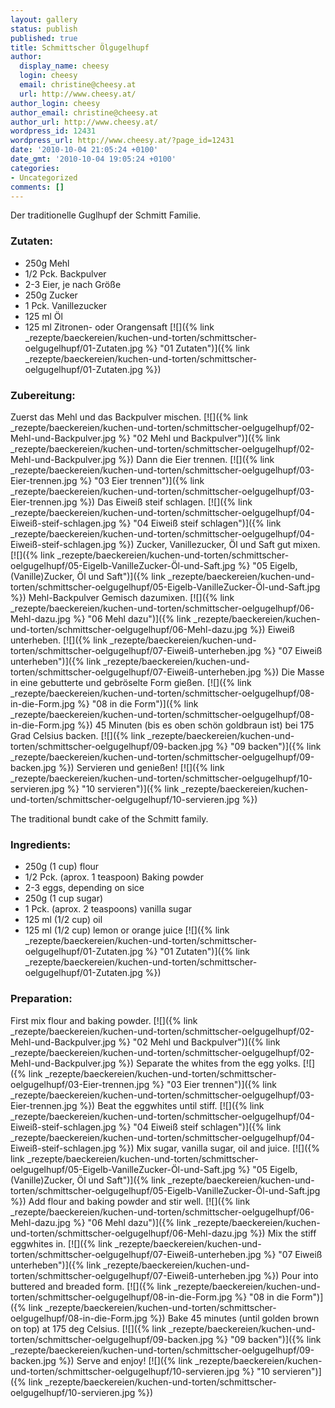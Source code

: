 ```yaml
---
layout: gallery
status: publish
published: true
title: Schmittscher Ölgugelhupf
author:
  display_name: cheesy
  login: cheesy
  email: christine@cheesy.at
  url: http://www.cheesy.at/
author_login: cheesy
author_email: christine@cheesy.at
author_url: http://www.cheesy.at/
wordpress_id: 12431
wordpress_url: http://www.cheesy.at/?page_id=12431
date: '2010-10-04 21:05:24 +0100'
date_gmt: '2010-10-04 19:05:24 +0100'
categories:
- Uncategorized
comments: []
---
```

<!--:de-->Der traditionelle Guglhupf der Schmitt Familie.
### Zutaten:
- 250g Mehl
- 1/2 Pck. Backpulver
- 2-3 Eier, je nach Größe
- 250g Zucker
- 1 Pck. Vanillezucker
- 125 ml Öl
- 125 ml Zitronen- oder Orangensaft
[![]({% link _rezepte/baeckereien/kuchen-und-torten/schmittscher-oelgugelhupf/01-Zutaten.jpg %} "01 Zutaten")]({% link _rezepte/baeckereien/kuchen-und-torten/schmittscher-oelgugelhupf/01-Zutaten.jpg %})
### Zubereitung:
Zuerst das Mehl und das Backpulver mischen.
[![]({% link _rezepte/baeckereien/kuchen-und-torten/schmittscher-oelgugelhupf/02-Mehl-und-Backpulver.jpg %} "02 Mehl und Backpulver")]({% link _rezepte/baeckereien/kuchen-und-torten/schmittscher-oelgugelhupf/02-Mehl-und-Backpulver.jpg %})
Dann die Eier trennen.
[![]({% link _rezepte/baeckereien/kuchen-und-torten/schmittscher-oelgugelhupf/03-Eier-trennen.jpg %} "03 Eier trennen")]({% link _rezepte/baeckereien/kuchen-und-torten/schmittscher-oelgugelhupf/03-Eier-trennen.jpg %})
Das Eiweiß steif schlagen.
[![]({% link _rezepte/baeckereien/kuchen-und-torten/schmittscher-oelgugelhupf/04-Eiweiß-steif-schlagen.jpg %} "04 Eiweiß steif schlagen")]({% link _rezepte/baeckereien/kuchen-und-torten/schmittscher-oelgugelhupf/04-Eiweiß-steif-schlagen.jpg %})
Zucker, Vanillezucker, Öl und Saft gut mixen.
[![]({% link _rezepte/baeckereien/kuchen-und-torten/schmittscher-oelgugelhupf/05-Eigelb-VanilleZucker-Öl-und-Saft.jpg %} "05 Eigelb, (Vanille)Zucker, Öl und Saft")]({% link _rezepte/baeckereien/kuchen-und-torten/schmittscher-oelgugelhupf/05-Eigelb-VanilleZucker-Öl-und-Saft.jpg %})
Mehl-Backpulver Gemisch dazumixen.
[![]({% link _rezepte/baeckereien/kuchen-und-torten/schmittscher-oelgugelhupf/06-Mehl-dazu.jpg %} "06 Mehl dazu")]({% link _rezepte/baeckereien/kuchen-und-torten/schmittscher-oelgugelhupf/06-Mehl-dazu.jpg %})
Eiweiß unterheben.
[![]({% link _rezepte/baeckereien/kuchen-und-torten/schmittscher-oelgugelhupf/07-Eiweiß-unterheben.jpg %} "07 Eiweiß unterheben")]({% link _rezepte/baeckereien/kuchen-und-torten/schmittscher-oelgugelhupf/07-Eiweiß-unterheben.jpg %})
Die Masse in eine gebutterte und gebröselte Form gießen.
[![]({% link _rezepte/baeckereien/kuchen-und-torten/schmittscher-oelgugelhupf/08-in-die-Form.jpg %} "08 in die Form")]({% link _rezepte/baeckereien/kuchen-und-torten/schmittscher-oelgugelhupf/08-in-die-Form.jpg %})
45 Minuten (bis es oben schön goldbraun ist) bei 175 Grad Celsius backen.
[![]({% link _rezepte/baeckereien/kuchen-und-torten/schmittscher-oelgugelhupf/09-backen.jpg %} "09 backen")]({% link _rezepte/baeckereien/kuchen-und-torten/schmittscher-oelgugelhupf/09-backen.jpg %})
Servieren und genießen!
[![]({% link _rezepte/baeckereien/kuchen-und-torten/schmittscher-oelgugelhupf/10-servieren.jpg %} "10 servieren")]({% link _rezepte/baeckereien/kuchen-und-torten/schmittscher-oelgugelhupf/10-servieren.jpg %})
<!--:--><!--:en-->The traditional bundt cake of the Schmitt family.
### Ingredients:
- 250g (1 cup) flour
- 1/2 Pck. (aprox. 1 teaspoon) Baking powder
- 2-3 eggs, depending on sice
- 250g (1 cup sugar)
- 1 Pck. (aprox. 2 teaspoons) vanilla sugar
- 125 ml (1/2 cup) oil
- 125 ml (1/2 cup) lemon or orange juice
[![]({% link _rezepte/baeckereien/kuchen-und-torten/schmittscher-oelgugelhupf/01-Zutaten.jpg %} "01 Zutaten")]({% link _rezepte/baeckereien/kuchen-und-torten/schmittscher-oelgugelhupf/01-Zutaten.jpg %})
### Preparation:
First mix flour and baking powder.
[![]({% link _rezepte/baeckereien/kuchen-und-torten/schmittscher-oelgugelhupf/02-Mehl-und-Backpulver.jpg %} "02 Mehl und Backpulver")]({% link _rezepte/baeckereien/kuchen-und-torten/schmittscher-oelgugelhupf/02-Mehl-und-Backpulver.jpg %})
Separate the whites from the egg yolks.
[![]({% link _rezepte/baeckereien/kuchen-und-torten/schmittscher-oelgugelhupf/03-Eier-trennen.jpg %} "03 Eier trennen")]({% link _rezepte/baeckereien/kuchen-und-torten/schmittscher-oelgugelhupf/03-Eier-trennen.jpg %})
Beat the eggwhites until stiff.
[![]({% link _rezepte/baeckereien/kuchen-und-torten/schmittscher-oelgugelhupf/04-Eiweiß-steif-schlagen.jpg %} "04 Eiweiß steif schlagen")]({% link _rezepte/baeckereien/kuchen-und-torten/schmittscher-oelgugelhupf/04-Eiweiß-steif-schlagen.jpg %})
Mix sugar, vanilla sugar, oil and juice.
[![]({% link _rezepte/baeckereien/kuchen-und-torten/schmittscher-oelgugelhupf/05-Eigelb-VanilleZucker-Öl-und-Saft.jpg %} "05 Eigelb, (Vanille)Zucker, Öl und Saft")]({% link _rezepte/baeckereien/kuchen-und-torten/schmittscher-oelgugelhupf/05-Eigelb-VanilleZucker-Öl-und-Saft.jpg %})
Add flour and baking powder and stir well.
[![]({% link _rezepte/baeckereien/kuchen-und-torten/schmittscher-oelgugelhupf/06-Mehl-dazu.jpg %} "06 Mehl dazu")]({% link _rezepte/baeckereien/kuchen-und-torten/schmittscher-oelgugelhupf/06-Mehl-dazu.jpg %})
Mix the stiff eggwhites in.
[![]({% link _rezepte/baeckereien/kuchen-und-torten/schmittscher-oelgugelhupf/07-Eiweiß-unterheben.jpg %} "07 Eiweiß unterheben")]({% link _rezepte/baeckereien/kuchen-und-torten/schmittscher-oelgugelhupf/07-Eiweiß-unterheben.jpg %})
Pour into buttered and breaded form.
[![]({% link _rezepte/baeckereien/kuchen-und-torten/schmittscher-oelgugelhupf/08-in-die-Form.jpg %} "08 in die Form")]({% link _rezepte/baeckereien/kuchen-und-torten/schmittscher-oelgugelhupf/08-in-die-Form.jpg %})
Bake 45 minutes (until golden brown on top) at 175 deg Celsius.
[![]({% link _rezepte/baeckereien/kuchen-und-torten/schmittscher-oelgugelhupf/09-backen.jpg %} "09 backen")]({% link _rezepte/baeckereien/kuchen-und-torten/schmittscher-oelgugelhupf/09-backen.jpg %})
Serve and enjoy!
[![]({% link _rezepte/baeckereien/kuchen-und-torten/schmittscher-oelgugelhupf/10-servieren.jpg %} "10 servieren")]({% link _rezepte/baeckereien/kuchen-und-torten/schmittscher-oelgugelhupf/10-servieren.jpg %})
<!--:-->

